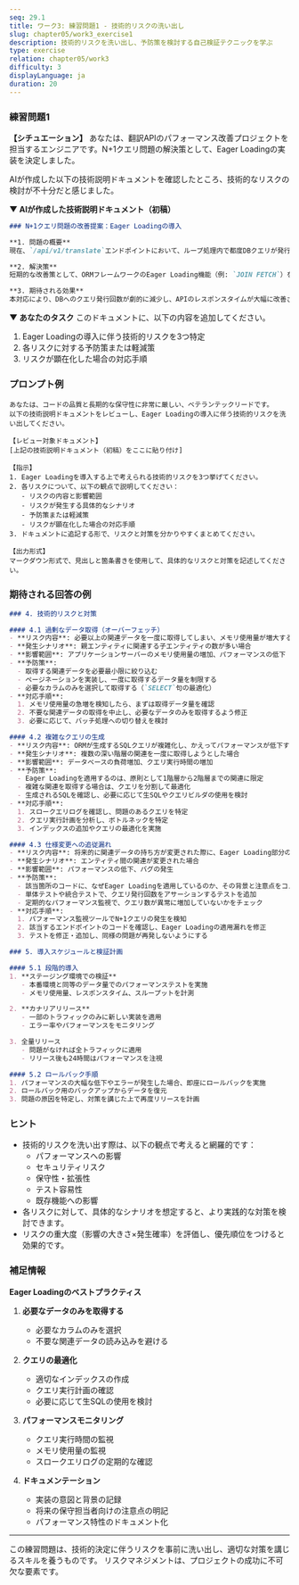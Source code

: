 ```yaml
---
seq: 29.1
title: ワーク3: 練習問題1 - 技術的リスクの洗い出し
slug: chapter05/work3_exercise1
description: 技術的リスクを洗い出し、予防策を検討する自己検証テクニックを学ぶ
type: exercise
relation: chapter05/work3
difficulty: 3
displayLanguage: ja
duration: 20
---
```


### 練習問題1

**【シチュエーション】**
あなたは、翻訳APIのパフォーマンス改善プロジェクトを担当するエンジニアです。N+1クエリ問題の解決策として、Eager Loadingの実装を決定しました。

AIが作成した以下の技術説明ドキュメントを確認したところ、技術的なリスクの検討が不十分だと感じました。

**▼ AIが作成した技術説明ドキュメント（初稿）**
```markdown
### N+1クエリ問題の改善提案：Eager Loadingの導入

**1. 問題の概要**
現在、`/api/v1/translate`エンドポイントにおいて、ループ処理内で都度DBクエリが発行されるN+1クエリ問題が発生しており、これがパフォーマンス劣化の主原因となっています。

**2. 解決策**
短期的な改善策として、ORMフレームワークのEager Loading機能（例: `JOIN FETCH`）を導入します。これにより、ループ前に必要な関連データを一括で取得し、発行されるクエリ数を1回に最適化します。

**3. 期待される効果**
本対応により、DBへのクエリ発行回数が劇的に減少し、APIのレスポンスタイムが大幅に改善されることが期待されます。
```

**▼ あなたのタスク**
このドキュメントに、以下の内容を追加してください。

1. Eager Loadingの導入に伴う技術的リスクを3つ特定
2. 各リスクに対する予防策または軽減策
3. リスクが顕在化した場合の対応手順

### プロンプト例
```
あなたは、コードの品質と長期的な保守性に非常に厳しい、ベテランテックリードです。
以下の技術説明ドキュメントをレビューし、Eager Loadingの導入に伴う技術的リスクを洗い出してください。

【レビュー対象ドキュメント】
[上記の技術説明ドキュメント（初稿）をここに貼り付け]

【指示】
1. Eager Loadingを導入する上で考えられる技術的リスクを3つ挙げてください。
2. 各リスクについて、以下の観点で説明してください：
   - リスクの内容と影響範囲
   - リスクが発生する具体的なシナリオ
   - 予防策または軽減策
   - リスクが顕在化した場合の対応手順
3. ドキュメントに追記する形で、リスクと対策を分かりやすくまとめてください。

【出力形式】
マークダウン形式で、見出しと箇条書きを使用して、具体的なリスクと対策を記述してください。
```

### 期待される回答の例
```markdown
### 4. 技術的リスクと対策

#### 4.1 過剰なデータ取得（オーバーフェッチ）
- **リスク内容**: 必要以上の関連データを一度に取得してしまい、メモリ使用量が増大する
- **発生シナリオ**: 親エンティティに関連する子エンティティの数が多い場合
- **影響範囲**: アプリケーションサーバーのメモリ使用量の増加、パフォーマンスの低下
- **予防策**:
  - 取得する関連データを必要最小限に絞り込む
  - ページネーションを実装し、一度に取得するデータ量を制限する
  - 必要なカラムのみを選択して取得する（`SELECT`句の最適化）
- **対応手順**:
  1. メモリ使用量の急増を検知したら、まずは取得データ量を確認
  2. 不要な関連データの取得を中止し、必要なデータのみを取得するよう修正
  3. 必要に応じて、バッチ処理への切り替えを検討

#### 4.2 複雑なクエリの生成
- **リスク内容**: ORMが生成するSQLクエリが複雑化し、かえってパフォーマンスが低下する
- **発生シナリオ**: 複数の深い階層の関連を一度に取得しようとした場合
- **影響範囲**: データベースの負荷増加、クエリ実行時間の増加
- **予防策**:
  - Eager Loadingを適用するのは、原則として1階層から2階層までの関連に限定
  - 複雑な関連を取得する場合は、クエリを分割して最適化
  - 生成されるSQLを確認し、必要に応じて生SQLやクエリビルダの使用を検討
- **対応手順**:
  1. スロークエリログを確認し、問題のあるクエリを特定
  2. クエリ実行計画を分析し、ボトルネックを特定
  3. インデックスの追加やクエリの最適化を実施

#### 4.3 仕様変更への追従漏れ
- **リスク内容**: 将来的に関連データの持ち方が変更された際に、Eager Loading部分の修正を忘れ、意図せずN+1クエリが再発する
- **発生シナリオ**: エンティティ間の関連が変更された場合
- **影響範囲**: パフォーマンスの低下、バグの発生
- **予防策**:
  - 該当箇所のコードに、なぜEager Loadingを適用しているのか、その背景と注意点をコメントとして明記
  - 単体テストや統合テストで、クエリ発行回数をアサーションするテストを追加
  - 定期的なパフォーマンス監視で、クエリ数が異常に増加していないかをチェック
- **対応手順**:
  1. パフォーマンス監視ツールでN+1クエリの発生を検知
  2. 該当するエンドポイントのコードを確認し、Eager Loadingの適用漏れを修正
  3. テストを修正・追加し、同様の問題が再発しないようにする

### 5. 導入スケジュールと検証計画

#### 5.1 段階的導入
1. **ステージング環境での検証**
   - 本番環境と同等のデータ量でのパフォーマンステストを実施
   - メモリ使用量、レスポンスタイム、スループットを計測

2. **カナリアリリース**
   - 一部のトラフィックのみに新しい実装を適用
   - エラー率やパフォーマンスをモニタリング

3. 全量リリース
   - 問題がなければ全トラフィックに適用
   - リリース後も24時間はパフォーマンスを注視

#### 5.2 ロールバック手順
1. パフォーマンスの大幅な低下やエラーが発生した場合、即座にロールバックを実施
2. ロールバック用のバックアップからデータを復元
3. 問題の原因を特定し、対策を講じた上で再度リリースを計画
```

### ヒント
- 技術的リスクを洗い出す際は、以下の観点で考えると網羅的です：
  - パフォーマンスへの影響
  - セキュリティリスク
  - 保守性・拡張性
  - テスト容易性
  - 既存機能への影響
- 各リスクに対して、具体的なシナリオを想定すると、より実践的な対策を検討できます。
- リスクの重大度（影響の大きさ×発生確率）を評価し、優先順位をつけると効果的です。

### 補足情報
**Eager Loadingのベストプラクティス**
1. **必要なデータのみを取得する**
   - 必要なカラムのみを選択
   - 不要な関連データの読み込みを避ける

2. **クエリの最適化**
   - 適切なインデックスの作成
   - クエリ実行計画の確認
   - 必要に応じて生SQLの使用を検討

3. **パフォーマンスモニタリング**
   - クエリ実行時間の監視
   - メモリ使用量の監視
   - スロークエリログの定期的な確認

4. **ドキュメンテーション**
   - 実装の意図と背景の記録
   - 将来の保守担当者向けの注意点の明記
   - パフォーマンス特性のドキュメント化

---
この練習問題は、技術的決定に伴うリスクを事前に洗い出し、適切な対策を講じるスキルを養うものです。
リスクマネジメントは、プロジェクトの成功に不可欠な要素です。
